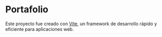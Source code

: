 # Portafolio

Este proyecto fue creado con [Vite](https://vitejs.dev/), un framework de desarrollo rápido y eficiente para aplicaciones web.